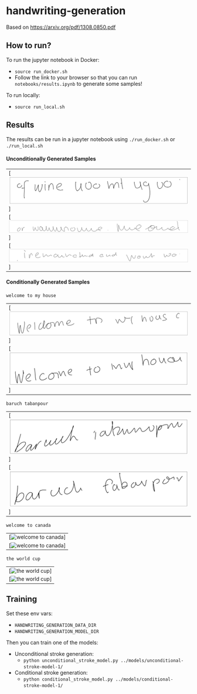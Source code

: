 # handwriting-generation

Based on https://arxiv.org/pdf/1308.0850.pdf


## How to run?

To run the jupyter notebook in Docker:

* `source run_docker.sh`
* Follow the link to your browser so that you can run `notebooks/results.ipynb` to generate some samples!


To run locally:

* `source run_local.sh`


## Results

The results can be run in a jupyter notebook using `./run_docker.sh` or `./run_local.sh`


#### Unconditionally Generated Samples

|   |
|---|
| [![unconditional 1](./assets/unconditional_stroke1.png)]  |
| [![unconditional 2](./assets/unconditional_stroke2.png)]  |
| [![unconditional 3](./assets/unconditional_stroke3.png)]  |



#### Conditionally Generated Samples

`welcome to my house`


|   |
|---|
| [![welcome to my house](./assets/conditional_stroke1v1.png)]  |
| [![welcome to my house](./assets/conditional_stroke1v2.png)]  |



`baruch tabanpour`


|   |
|---|
| [![baruch tabanpour](./assets/conditional_stroke2v1.png)]  |
| [![baruch tabanpour](./assets/conditional_stroke2v2.png)]  |


`welcome to canada`


|   |
|---|
| [![welcome to canada](./assets/conditional_stroke3v1.png)]  |
| [![welcome to canada](./assets/conditional_stroke3v2.png)]  |


`the world cup`


|   |
|---|
| [![the world cup](./assets/conditional_stroke4v1.png)]  |
| [![the world cup](./assets/conditional_stroke4v2.png)]  |


## Training

Set these env vars:

* `HANDWRITING_GENERATION_DATA_DIR`
* `HANDWRITING_GENERATION_MODEL_DIR`

Then you can train one of the models:

* Unconditional stroke generation:
    - `python unconditional_stroke_model.py ../models/unconditional-stroke-model-1/`
* Conditional stroke generation:
    - `python conditional_stroke_model.py ../models/conditional-stroke-model-1/`
